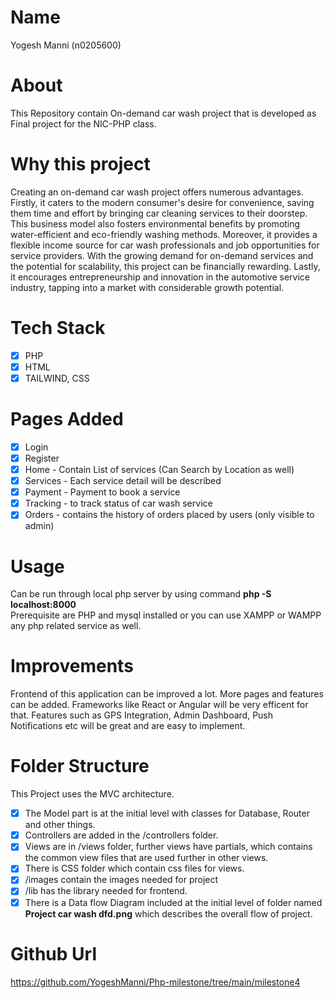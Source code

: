 # Name

Yogesh Manni (n0205600)

# About

This Repository contain On-demand car wash project that is developed
as Final project for the NIC-PHP class.

# Why this project

Creating an on-demand car wash project offers numerous advantages. Firstly, it caters to the modern consumer's desire for convenience, saving them time and effort by bringing car cleaning services to their doorstep. This business model also fosters environmental benefits by promoting water-efficient and eco-friendly washing methods. Moreover, it provides a flexible income source for car wash professionals and job opportunities for service providers. With the growing demand for on-demand services and the potential for scalability, this project can be financially rewarding. Lastly, it encourages entrepreneurship and innovation in the automotive service industry, tapping into a market with considerable growth potential.

# Tech Stack

- [x] PHP
- [x] HTML
- [x] TAILWIND, CSS

# Pages Added

- [x] Login
- [x] Register
- [x] Home - Contain List of services (Can Search by Location as well)
- [x] Services - Each service detail will be described
- [x] Payment - Payment to book a service
- [x] Tracking - to track status of car wash service
- [x] Orders - contains the history of orders placed by users (only visible to admin)

# Usage

Can be run through local php server by using command **php -S localhost:8000**  
 Prerequisite are PHP and mysql installed or you can use XAMPP or WAMPP any php related service as well.

# Improvements

Frontend of this application can be improved a lot. More pages and features can be added. Frameworks like React or Angular will be very efficent for that.
Features such as GPS Integration, Admin Dashboard, Push Notifications etc will be great and are easy to implement.

# Folder Structure

This Project uses the MVC architecture.

- [x] The Model part is at the initial level with classes for Database, Router and other things.
- [x] Controllers are added in the /controllers folder.
- [x] Views are in /views folder, further views have partials, which contains the common view files that are used further in other views.
- [x] There is CSS folder which contain css files for views.
- [x] /images contain the images needed for project
- [x] /lib has the library needed for frontend.
- [x] There is a Data flow Diagram included at the initial level of folder named **Project car wash dfd.png** which describes the overall flow of project.

# Github Url

https://github.com/YogeshManni/Php-milestone/tree/main/milestone4
